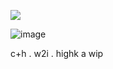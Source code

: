 <p align="center">

![](https://komarev.com/ghpvc/?username=swagmaster25&abbreviated=true&color=85A380&label=.)

![image](https://github.com/user-attachments/assets/400132f8-55d3-4d3a-a79b-08d67558d630)

c+h . w2i . highk a wip

</p>

